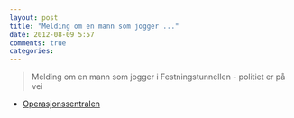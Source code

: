 ```yaml
---
layout: post
title: "Melding om en mann som jogger ..."
date: 2012-08-09 5:57
comments: true
categories: 
---
```

> Melding om en mann som jogger i Festningstunnellen - politiet er på vei 
- [Operasjonssentralen](http://twitter.com/oslopolitiops/status/233547580091535360)
